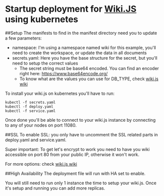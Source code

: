 # Startup deployment for [Wiki.JS](https://js.wiki/) using kubernetes

##Setup
The manifests to find in the manifest directory need you to update a few parameters:
* namespace: I'm using a namespace named wiki for this example, you'll need to create the workspace,
or update the data in all documents
* secrets.yaml: Here you have the base structure for the secret, but you'll need to setup the correct values
  * The secret string must be base64 encoded. You can find an encoder right here: https://www.base64encode.org/
  * To know what are the values you can use for DB_TYPE, check [wiki.js wiki](https://docs.requarks.io/install/docker)

To install your wiki.js on kubernetes you'll have to run:
```
kubectl -f secrets.yaml
kubectl -f deploy.yaml
kubectl -f service.yaml
```

Once done you'll be able to connect to your wiki.js instance by connecting to any of your nodes 
on port 11080.

##SSL
To enable SSL: you only have to uncomment the SSL related parts in deploy.yaml and service.yaml.

Super important: To get let's encrypt to work you need to have you wiki accessible on port 80 from
your public IP, otherwise it won't work.

For more options: check [wiki.js wiki](https://docs.requarks.io/install/docker)

##High Availability
The deployment file will run with HA set to enable.

You will still need to run only 1 instance the time to setup your wiki.js. Once it's setup and running
you can add more replicas.